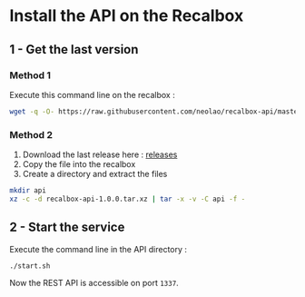 Install the API on the Recalbox
===============================

1 - Get the last version
------------------------

### Method 1

Execute this command line on the recalbox :

```sh
wget -q -O- https://raw.githubusercontent.com/neolao/recalbox-api/master/scripts/install.sh | sh
```


### Method 2

1. Download the last release here : [releases](https://github.com/neolao/recalbox-api/releases)
2. Copy the file into the recalbox
3. Create a directory and extract the files

```sh
mkdir api
xz -c -d recalbox-api-1.0.0.tar.xz | tar -x -v -C api -f -
```




2 - Start the service
---------------------

Execute the command line in the API directory :

```sh
./start.sh
```

Now the REST API is accessible on port `1337`.
